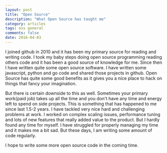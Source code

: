 ```yaml
---
layout: post
title: "Open Source"
description: "What Open Source has taught me"
category: articles
tags: oss general
comments: false
date: 2016-04-03
---
```


I joined github in 2010 and it has been my primary source for reading and writing code. I took my baby steps doing open source programming reading others code and it has been a  good source of knowledge for me. Since then I have written quite some open source software. I have written some javascript, python and go code and shared those projects in github. Open Source has quite some good benefits as it gives you a nice place to hack on things that fancy your imagination.

But there is certain downside to this as well. Sometimes your primary work(paid job) takes up all the time and you don't have any time and energy left to spend on side projects. This is something that has happened to me since last 1.5-2 years. I have tackled very nice hard and challenging problems at work. I worked on complex scaling issues, performance tuning and lots of new features that really added value to the product. But I hardly found any time for myself. I have struggled for properly managing my time and it makes me a bit sad. But these days, I am writing some amount of code regularly.

I hope to write some more open source code in the coming time.
